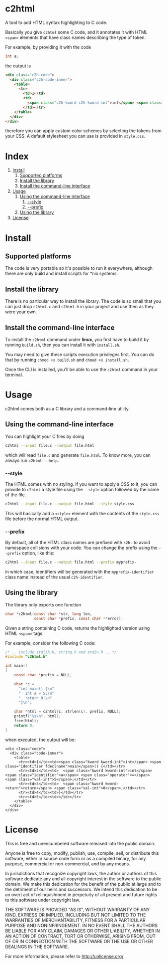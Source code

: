 # c2html
A tool to add HTML syntax highlighting to C code.

Basically you give `c2html` some C code, and it annotates it with HTML `<span>` elements that have class names describing the type of token. 

For example, by providing it with the code
```c
int a;
```
the output is
```html
<div class="c2h-code">
  <div class="c2h-code-inner">
    <table>
      <tr>
        <td>1</td>
        <td>
          <span class="c2h-kword c2h-kword-int">int</span> <span class="c2h-identifier">a</span>;
        </td></tr>
    </table>
  </div>
</div>
```
therefore you can apply custom color schemes by selecting the tokens from your CSS. A default stylesheet you can use is provided in `style.css`.

# Index
1. [Install](#install)
    1. [Supported platforms](#supported-platforms)
    1. [Install the library](#install-the-library)
    1. [Install the command-line interface](#install-the-command-line-interface)
1. [Usage](#usage)
    1. [Using the command-line interface](#using-the-command-line-interface)
        1. [--style](#--style)
        1. [--prefix](#--prefix)
    1. [Using the library](#using-the-library)
1. [License](#license)

# Install

## Supported platforms
The code is very portable so it's possible to run it everywhere, although there are only build and install scripts for \*nix systems.

## Install the library
There is no particular way to install the library. The code is so small that you can just drop `c2html.c` and `c2html.h` in your project and use then as they were your own.

## Install the command-line interface
To install the `c2html` command under **linux**, you first have to build it by running `build.sh`, then you can install it with `install.sh`.

You may need to give these scripts execution privileges first. You can do that by running `chmod +x build.sh` and `chmod +x install.sh`.

Once the CLI is installed, you'll be able to use the `c2html` command in your terminal.

# Usage
c2html comes both as a C library and a command-line utility. 

## Using the command-line interface
You can highlight your C files by doing
```sh
c2html --input file.c --output file.html
```
which will read `file.c` and generate `file.html`. To know more, you can always run `c2html --help`.

### --style
The HTML comes with no styling. If you want to apply a CSS to it, you can provide to `c2html` a style file using the `--style` option followed by the name of the file.

```sh
c2html --input file.c --output file.html --style style.css
```

This will basically add a `<style>` element with the contents of the `style.css` file before the normal HTML output.

### --prefix
By default, all of the HTML class names are prefixed with `c2h-` to avoid namespace collisions with your code. You can change the prefix using the `--prefix` option, like this:
```sh
c2html --input file.c --output file.html --prefix myprefix-
```
in which case, identifiers will be generated with the `myprefix-identifier` class name instead of the usual `c2h-identifier`.

## Using the library
The library only exports one function
```c
char *c2html(const char *str, long len, 
             const char *prefix, const char **error);

```
Given a string containing C code, returns the highlighted version using HTML `<span>` tags.

For example, consider the following C code:
```c
/* .. include stdlib.h, string.h and stdio.h .. */
#include "c2html.h"

int main()
{
    const char *prefix = NULL;

    char *c = 
      "int main() {\n"
      "  int a = 5;\n"
      "  return 0;\n"
      "}\n";

    char *html = c2html(c, strlen(c), prefix, NULL);
    printf("%s\n", html);
    free(html);
    return 0;
}
```
when executed, the output will be:
```
<div class="code">
  <div class="code-inner">
    <table>
      <tr><td>1</td><td><span class="kword kword-int">int</span> <span class="identifier fdeclname">main</span>() {</td></tr>
      <tr><td>2</td><td>  <span class="kword kword-int">int</span> <span class="identifier">a</span> <span class="operator">=</span> <span class="val-int">5</span>;</td></tr>
      <tr><td>3</td><td>  <span class="kword kword-return">return</span> <span class="val-int">0</span>;</td></tr>
      <tr><td>4</td><td>}</td></tr>
      <tr><td>5</td><td></td></tr>
    </table>
  </div>
</div>

```

# License
This is free and unencumbered software released into the public domain.

Anyone is free to copy, modify, publish, use, compile, sell, or
distribute this software, either in source code form or as a compiled
binary, for any purpose, commercial or non-commercial, and by any
means.

In jurisdictions that recognize copyright laws, the author or authors
of this software dedicate any and all copyright interest in the
software to the public domain. We make this dedication for the benefit
of the public at large and to the detriment of our heirs and
successors. We intend this dedication to be an overt act of
relinquishment in perpetuity of all present and future rights to this
software under copyright law.

THE SOFTWARE IS PROVIDED "AS IS", WITHOUT WARRANTY OF ANY KIND,
EXPRESS OR IMPLIED, INCLUDING BUT NOT LIMITED TO THE WARRANTIES OF
MERCHANTABILITY, FITNESS FOR A PARTICULAR PURPOSE AND NONINFRINGEMENT.
IN NO EVENT SHALL THE AUTHORS BE LIABLE FOR ANY CLAIM, DAMAGES OR
OTHER LIABILITY, WHETHER IN AN ACTION OF CONTRACT, TORT OR OTHERWISE,
ARISING FROM, OUT OF OR IN CONNECTION WITH THE SOFTWARE OR THE USE OR
OTHER DEALINGS IN THE SOFTWARE.

For more information, please refer to <http://unlicense.org/>